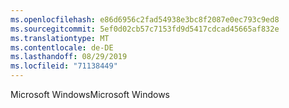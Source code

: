 ```yaml
---
ms.openlocfilehash: e86d6956c2fad54938e3bc8f2087e0ec793c9ed8
ms.sourcegitcommit: 5ef0d02cb57c7153fd9d5417cdcad45665af832e
ms.translationtype: MT
ms.contentlocale: de-DE
ms.lasthandoff: 08/29/2019
ms.locfileid: "71138449"
---
```

<span data-ttu-id="75aa2-101">Microsoft Windows</span><span class="sxs-lookup"><span data-stu-id="75aa2-101">Microsoft Windows</span></span>